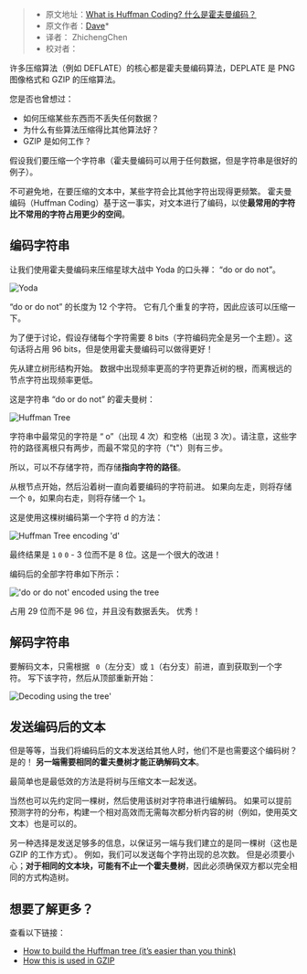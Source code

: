 > -   原文地址：[What is Huffman Coding?  什么是霍夫曼编码？](https://www.baseclass.io/huffman-coding/)
> -   原文作者：[Dave](https://www.twitter.com/davejsaunders)*
> -   译者： ZhichengChen
> -   校对者：

许多压缩算法（例如 DEFLATE）的核心都是霍夫曼编码算法，DEPLATE 是 PNG 图像格式和 GZIP 的压缩算法。

您是否也曾想过：

-   如何压缩某些东西而不丢失任何数据？
-   为什么有些算法压缩得比其他算法好？
-   GZIP 是如何工作？

假设我们要压缩一个字符串（霍夫曼编码可以用于任何数据，但是字符串是很好的例子）。

不可避免地，在要压缩的文本中，某些字符会比其他字符出现得更频繁。 霍夫曼编码（Huffman Coding）基于这一事实，对文本进行了编码，以使**最常用的字符比不常用的字符占用更少的空间**。

## 编码字符串

让我们使用霍夫曼编码来压缩星球大战中 Yoda 的口头禅： “do or do not”。

![Yoda](https://www.baseclass.io/huffman-coding/yoda.png)

“do or do not” 的长度为 12 个字符。 它有几个重复的字符，因此应该可以压缩一下。

为了便于讨论，假设存储每个字符需要 8 bits（字符编码完全是另一个主题）。这句话将占用 96 bits，但是使用霍夫曼编码可以做得更好！

先从建立树形结构开始。 数据中出现频率更高的字符更靠近树的根，而离根远的节点字符出现频率更低。

这是字符串 “do or do not” 的霍夫曼树：

![Huffman Tree](https://www.baseclass.io/huffman-coding/1.png)

字符串中最常见的字符是 “ o”（出现 4 次）和空格（出现 3 次）。请注意，这些字符的路径离根只有两步，而最不常见的字符（"t"）则有三步。

所以，可以不存储字符，而存储**指向字符的路径**。

从根节点开始，然后沿着树一直向着要编码的字符前进。 如果向左走，则将存储一个 `0`，如果向右走，则将存储一个 `1`。

这是使用这棵树编码第一个字符 d 的方法：

![Huffman Tree encoding 'd'](https://www.baseclass.io/huffman-coding/2.png)

最终结果是 `1` `0` `0` - 3 位而不是 8 位。这是一个很大的改进！

编码后的全部字符串如下所示：

!['do or do not' encoded using the tree](https://www.baseclass.io/huffman-coding/3.png)

占用 29 位而不是 96 位，并且没有数据丢失。 优秀！

## 解码字符串

要解码文本，只需根据 ` 0`（左分支）或 `1`（右分支）前进，直到获取到一个字符。 写下该字符，然后从顶部重新开始：

![Decoding using the tree'](https://www.baseclass.io/huffman-coding/4.png)

## 发送编码后的文本

但是等等，当我们将编码后的文本发送给其他人时，他们不是也需要这个编码树？ 是的！ **另一端需要相同的霍夫曼树才能正确解码文本**。

最简单也是最低效的方法是将树与压缩文本一起发送。

当然也可以先约定同一棵树，然后使用该树对字符串进行编解码。 如果可以提前预测字符的分布，构建一个相对高效而无需每次都分析内容的树（例如，使用英文文本）也是可以的。

另一种选择是发送足够多的信息，以保证另一端与我们建立的是同一棵树（这也是 GZIP 的工作方式）。 例如，我们可以发送每个字符出现的总次数。 但是必须要小心；**对于相同的文本块，可能有不止一个霍夫曼树**，因此必须确保双方都以完全相同的方式构造树。

## 想要了解更多？

查看以下链接：

-   [How to build the Huffman tree (it’s easier than you think)](https://www.programiz.com/dsa/huffman-coding)
-   [How this is used in GZIP](https://jvns.ca/blog/2015/02/22/how-gzip-uses-huffman-coding/)
